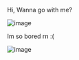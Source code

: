 Hi, Wanna go with me?

![image](https://github.com/Orryyy/Orryyy/assets/166489650/476e3d91-c696-4466-84cf-a01328780eb7)

Im so bored rn :(

![image](https://github.com/Orryyy/Orryyy/assets/166489650/641c9046-b394-4302-bd7d-ea56a50edcf4)


<!---
Orryyy/Orryyy is a ✨ special ✨ repository because its `README.md` (this file) appears on your GitHub profile.
You can click the Preview link to take a look at your changes.
--->
